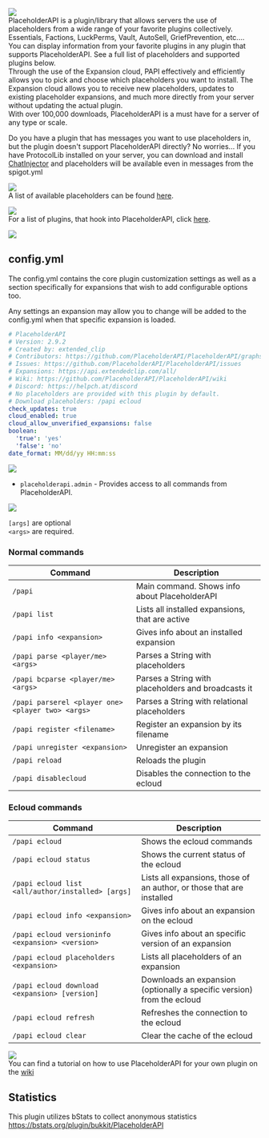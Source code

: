 ![](https://www.spigotmc.org/attachments/logo2-png.323867/)  
PlaceholderAPI is a plugin/library that allows servers the use of placeholders from a wide range of your favorite plugins collectively.  
Essentials, Factions, LuckPerms, Vault, AutoSell, GriefPrevention, etc....  
You can display information from your favorite plugins in any plugin that supports PlaceholderAPI. See a full list of placeholders and supported plugins below.  
Through the use of the Expansion cloud, PAPI effectively and efficiently allows you to pick and choose which placeholders you want to install. The Expansion cloud allows you to receive new placeholders, updates to existing placeholder expansions, and much more directly from your server without updating the actual plugin.  
With over 100,000 downloads, PlaceholderAPI is a must have for a server of any type or scale.

Do you have a plugin that has messages you want to use placeholders in, but the plugin doesn't support PlaceholderAPI directly? No worries... If you have ProtocolLib installed on your server, you can download and install [ChatInjector](https://www.spigotmc.org/resources/38327/) and placeholders will be available even in messages from the spigot.yml  

![](https://www.spigotmc.org/attachments/placeholders2-png.323869/)  
A list of available placeholders can be found [here](https://github.com/help-chat/PlaceholderAPI/wiki/Placeholders).

![](https://www.spigotmc.org/attachments/pluginsusing2-png.323870/)  
For a list of plugins, that hook into PlaceholderAPI, click [here](https://github.com/help-chat/PlaceholderAPI/wiki/Plugins-using-PlaceholderAPI).

![](https://www.spigotmc.org/attachments/configs2-png.323865/)  
## config.yml
The config.yml contains the core plugin customization settings as well as a section specifically for expansions that wish to add configurable options too. 

Any settings an expansion may allow you to change will be added to the config.yml when that specific expansion is loaded.  
```yaml
# PlaceholderAPI
# Version: 2.9.2
# Created by: extended_clip
# Contributors: https://github.com/PlaceholderAPI/PlaceholderAPI/graphs/contributors
# Issues: https://github.com/PlaceholderAPI/PlaceholderAPI/issues
# Expansions: https://api.extendedclip.com/all/
# Wiki: https://github.com/PlaceholderAPI/PlaceholderAPI/wiki
# Discord: https://helpch.at/discord
# No placeholders are provided with this plugin by default.
# Download placeholders: /papi ecloud
check_updates: true
cloud_enabled: true
cloud_allow_unverified_expansions: false
boolean:
  'true': 'yes'
  'false': 'no'
date_format: MM/dd/yy HH:mm:ss

```

![](https://www.spigotmc.org/attachments/permissions2-png.323868/)  
* `placeholderapi.admin` -  Provides access to all commands from PlaceholderAPI.

![](https://www.spigotmc.org/attachments/commands2-png.323864/)

`[args]` are optional  
`<args>` are required.

### Normal commands
Command                                           | Description                                         |
------------------------------------------------- | --------------------------------------------------- |
`/papi`                                           | Main command. Shows info about PlaceholderAPI       |
`/papi list`                                      | Lists all installed expansions, that are active     |
`/papi info <expansion>`                          | Gives info about an installed expansion             |
`/papi parse <player/me> <args>`                  | Parses a String with placeholders                   |
`/papi bcparse <player/me> <args>`                | Parses a String with placeholders and broadcasts it |
`/papi parserel <player one> <player two> <args>` | Parses a String with relational placeholders        |
`/papi register <filename>`                       | Register an expansion by its filename               |
`/papi unregister <expansion>`                    | Unregister an expansion                             |
`/papi reload`                                    | Reloads the plugin                                  |
`/papi disablecloud`                              | Disables the connection to the ecloud               |

### Ecloud commands
Command                                           | Description                                                            |
------------------------------------------------- | ---------------------------------------------------------------------- |
`/papi ecloud`                                    | Shows the ecloud commands                                              |
`/papi ecloud status`                             | Shows the current status of the ecloud                                 |
`/papi ecloud list <all/author/installed> [args]` | Lists all expansions, those of an author, or those that are installed  |
`/papi ecloud info <expansion>`                   | Gives info about an expansion on the ecloud                            |
`/papi ecloud versioninfo <expansion> <version>`  | Gives info about an specific version of an expansion                   |
`/papi ecloud placeholders <expansion>`           | Lists all placeholders of an expansion                                 |
`/papi ecloud download <expansion> [version]`     | Downloads an expansion (optionally a specific version) from the ecloud |
`/papi ecloud refresh`                            | Refreshes the connection to the ecloud                                 |
`/papi ecloud clear`                              | Clear the cache of the ecloud                                          |

![](https://www.spigotmc.org/attachments/api_usage2-png.323863/)  
You can find a tutorial on how to use PlaceholderAPI for your own plugin on the [wiki](https://github.com/help-chat/PlaceholderAPI/wiki/Hook-into-PlaceholderAPI)

## Statistics
This plugin utilizes bStats to collect anonymous statistics
https://bstats.org/plugin/bukkit/PlaceholderAPI
